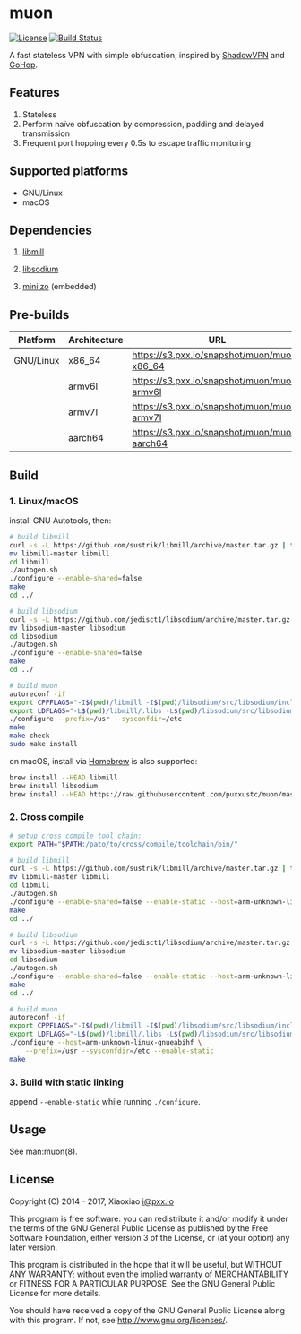 # muon #

[![License](https://a.pxx.io/badge/badge/license-GPL%20v3.0-blue.svg)](https://www.gnu.org/licenses/gpl.html)
[![Build Status](https://ci.pxx.io/buildStatus/icon?job=muon)](https://ci.pxx.io/job/muon)

A fast stateless VPN with simple obfuscation, inspired by [ShadowVPN](https://github.com/clowwindy/ShadowVPN) and [GoHop](https://github.com/bigeagle/gohop).


## Features ##

1. Stateless
2. Perform naïve obfuscation by compression, padding and delayed transmission
3. Frequent port hopping every 0.5s to escape traffic monitoring


## Supported platforms ##

* GNU/Linux
* macOS

## Dependencies ##

1. [libmill](http://libmill.org/)

2. [libsodium](https://libsodium.org/)

3. [minilzo](http://www.oberhumer.com/opensource/lzo/#minilzo) (embedded)



## Pre-builds ##

Platform  | Architecture | URL
----------|--------------|----
GNU/Linux | x86_64       | https://s3.pxx.io/snapshot/muon/muon-x86_64
&nbsp;    | armv6l       | https://s3.pxx.io/snapshot/muon/muon-armv6l
&nbsp;    | armv7l       | https://s3.pxx.io/snapshot/muon/muon-armv7l
&nbsp;    | aarch64      | https://s3.pxx.io/snapshot/muon/muon-aarch64

## Build ##

### 1. Linux/macOS ###

install GNU Autotools, then:

```bash
# build libmill
curl -s -L https://github.com/sustrik/libmill/archive/master.tar.gz | tar -zxf -
mv libmill-master libmill
cd libmill
./autogen.sh
./configure --enable-shared=false
make
cd ../

# build libsodium
curl -s -L https://github.com/jedisct1/libsodium/archive/master.tar.gz | tar -zxf -
mv libsodium-master libsodium
cd libsodium
./autogen.sh
./configure --enable-shared=false
make
cd ../

# build muon
autoreconf -if
export CPPFLAGS="-I$(pwd)/libmill -I$(pwd)/libsodium/src/libsodium/include"
export LDFLAGS="-L$(pwd)/libmill/.libs -L$(pwd)/libsodium/src/libsodium/.libs"
./configure --prefix=/usr --sysconfdir=/etc
make
make check
sudo make install
```

on macOS, install via [Homebrew](https://brew.sh/) is also supported:

```bash
brew install --HEAD libmill
brew install libsodium
brew install --HEAD https://raw.githubusercontent.com/puxxustc/muon/master/contrib/homebrew/muon.rb
```


### 2. Cross compile ###

```bash
# setup cross compile tool chain:
export PATH="$PATH:/pato/to/cross/compile/toolchain/bin/"

# build libmill
curl -s -L https://github.com/sustrik/libmill/archive/master.tar.gz | tar -zxf -
mv libmill-master libmill
cd libmill
./autogen.sh
./configure --enable-shared=false --enable-static --host=arm-unknown-linux-gnueabihf
make
cd ../

# build libsodium
curl -s -L https://github.com/jedisct1/libsodium/archive/master.tar.gz | tar -zxf -
mv libsodium-master libsodium
cd libsodium
./autogen.sh
./configure --enable-shared=false --enable-static --host=arm-unknown-linux-gnueabihf
make
cd ../

# build muon
autoreconf -if
export CPPFLAGS="-I$(pwd)/libmill -I$(pwd)/libsodium/src/libsodium/include"
export LDFLAGS="-L$(pwd)/libmill/.libs -L$(pwd)/libsodium/src/libsodium/.libs"
./configure --host=arm-unknown-linux-gnueabihf \
    --prefix=/usr --sysconfdir=/etc --enable-static
make
```


### 3. Build with static linking ###

append `--enable-static` while running `./configure`.


## Usage ##

See man:muon(8).


## License ##

Copyright (C) 2014 - 2017, Xiaoxiao <i@pxx.io>

This program is free software: you can redistribute it and/or modify
it under the terms of the GNU General Public License as published by
the Free Software Foundation, either version 3 of the License, or
(at your option) any later version.

This program is distributed in the hope that it will be useful,
but WITHOUT ANY WARRANTY; without even the implied warranty of
MERCHANTABILITY or FITNESS FOR A PARTICULAR PURPOSE.  See the
GNU General Public License for more details.

You should have received a copy of the GNU General Public License
along with this program. If not, see <http://www.gnu.org/licenses/>.
